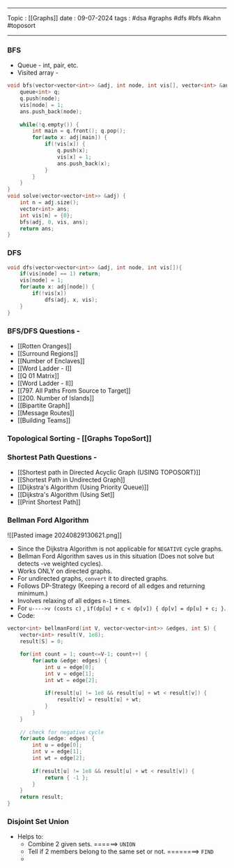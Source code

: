 
---
Topic : [[Graphs]]
date : 09-07-2024
tags : #dsa #graphs #dfs #bfs #kahn #toposort 

---
### BFS
- Queue - int, pair, etc. 
- Visited array - 

```cpp
void bfs(vector<vector<int>> &adj, int node, int vis[], vector<int> &ans) {
	queue<int> q;
	q.push(node);
	vis[node] = 1;
	ans.push_back(node);
	
	while(!q.empty()) {
		int main = q.front(); q.pop();
		for(auto x: adj[main]) {
			if(!vis[x]) {
				q.push(x);
				vis[x] = 1;
				ans.push_back(x);
			}
		}
	}
}
void solve(vector<vector<int>> &adj) {
	int n = adj.size();
	vector<int> ans;
	int vis[n] = {0};
	bfs(adj, 0, vis, ans);
	return ans;
}
```

### DFS 
```cpp
void dfs(vector<vector<int>> &adj, int node, int vis[]){
	if(vis[node] == 1) return;
	vis[node] = 1;
	for(auto x: adj[node]) {
		if(!vis[x])
			dfs(adj, x, vis);
	}
}
```

### BFS/DFS Questions - 
- [[Rotten Oranges]]
- [[Surround Regions]]
- [[Number of Enclaves]]
- [[Word Ladder - I]]
- [[Q 01 Matrix]]
- [[Word Ladder - II]]
- [[797. All Paths From Source to Target]]
- [[200. Number of Islands]]
- [[Bipartite Graph]]
- [[Message Routes]]
- [[Building Teams]]
### Topological Sorting - [[Graphs TopoSort]]
### Shortest Path Questions - 

- [[Shortest path in Directed Acyclic Graph (USING TOPOSORT)]]
- [[Shortest Path in Undirected Graph]]
- [[Dijkstra's Algorithm (Using Priority Queue)]]
- [[Dijkstra's Algorithm (Using Set]]
- [[Print Shortest Path]]

### Bellman Ford Algorithm

![[Pasted image 20240829130621.png]]

- Since the Dijkstra Algorithm is not applicable for `NEGATIVE` cycle graphs. 
- Bellman Ford Algorithm saves us in this situation (Does not solve but detects -ve weighted cycles). 
- Works ONLY on directed graphs. 
- For undirected graphs, `convert` it to directed graphs.
- Follows DP-Strategy (Keeping a record of all edges and returning minimum.)
- Involves relaxing of all edges `n-1` times. 
- For `u---->v (costs c)` , `if(dp[u] + c < dp[v]) { dp[v] = dp[u] + c; }`.
- Code:

```cpp
vector<int> bellmanFord(int V, vector<vector<int>> &edges, int S) {
	vector<int> result(V, 1e8);
	result[S] = 0;

	for(int count = 1; count<=V-1; count++) {
		for(auto &edge: edges) {
			int u = edge[0];
			int v = edge[1];
			int wt = edge[2];
			
			if(result[u] != 1e8 && result[u] + wt < result[v]) {
				result[v] = result[u] + wt;
			}
		}
	}
	
	// check for negative cycle
	for(auto &edge: edges) {
		int u = edge[0];
		int v = edge[1];
		int wt = edge[2];
		
		if(result[u] != 1e8 && result[u] + wt < result[v]) {
			return { -1 };
		}
	}
	return result;	
}
```

### Disjoint Set Union 
- Helps to:
	- Combine 2 given sets.     ======> `UNION`
	- Tell if 2 members belong to the same set or not. ========> `FIND`
	- 
